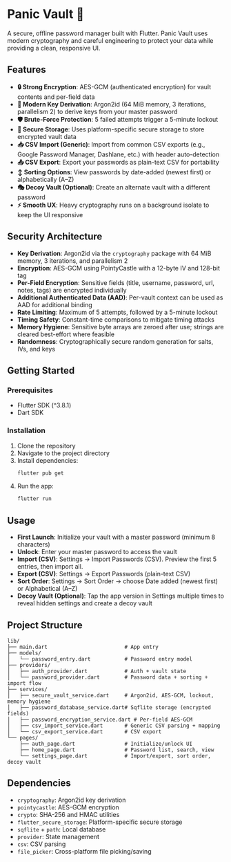 # Panic Vault 🔐

A secure, offline password manager built with Flutter. Panic Vault uses modern cryptography and careful engineering to protect your data while providing a clean, responsive UI.

## Features

- **🔒 Strong Encryption**: AES-GCM (authenticated encryption) for vault contents and per-field data
- **🧠 Modern Key Derivation**: Argon2id (64 MiB memory, 3 iterations, parallelism 2) to derive keys from your master password
- **🛡️ Brute-Force Protection**: 5 failed attempts trigger a 5-minute lockout
- **💾 Secure Storage**: Uses platform-specific secure storage to store encrypted vault data
- **📥 CSV Import (Generic)**: Import from common CSV exports (e.g., Google Password Manager, Dashlane, etc.) with header auto-detection
- **📤 CSV Export**: Export your passwords as plain-text CSV for portability
- **↕️ Sorting Options**: View passwords by date-added (newest first) or alphabetically (A–Z)
- **🎭 Decoy Vault (Optional)**: Create an alternate vault with a different password
- **⚡ Smooth UX**: Heavy cryptography runs on a background isolate to keep the UI responsive

## Security Architecture

- **Key Derivation**: Argon2id via the `cryptography` package with 64 MiB memory, 3 iterations, and parallelism 2
- **Encryption**: AES-GCM using PointyCastle with a 12-byte IV and 128-bit tag
- **Per-Field Encryption**: Sensitive fields (title, username, password, url, notes, tags) are encrypted individually
- **Additional Authenticated Data (AAD)**: Per-vault context can be used as AAD for additional binding
- **Rate Limiting**: Maximum of 5 attempts, followed by a 5-minute lockout
- **Timing Safety**: Constant-time comparisons to mitigate timing attacks
- **Memory Hygiene**: Sensitive byte arrays are zeroed after use; strings are cleared best-effort where feasible
- **Randomness**: Cryptographically secure random generation for salts, IVs, and keys

## Getting Started

### Prerequisites
- Flutter SDK (^3.8.1)
- Dart SDK

### Installation

1. Clone the repository
2. Navigate to the project directory
3. Install dependencies:
   ```bash
   flutter pub get
   ```
4. Run the app:
   ```bash
   flutter run
   ```

## Usage

- **First Launch**: Initialize your vault with a master password (minimum 8 characters)
- **Unlock**: Enter your master password to access the vault
- **Import (CSV)**: Settings → Import Passwords (CSV). Preview the first 5 entries, then import all.
- **Export (CSV)**: Settings → Export Passwords (plain-text CSV)
- **Sort Order**: Settings → Sort Order → choose Date added (newest first) or Alphabetical (A–Z)
- **Decoy Vault (Optional)**: Tap the app version in Settings multiple times to reveal hidden settings and create a decoy vault

## Project Structure

```
lib/
├── main.dart                         # App entry
├── models/
│   └── password_entry.dart           # Password entry model
├── providers/
│   ├── auth_provider.dart            # Auth + vault state
│   └── password_provider.dart        # Password data + sorting + import flow
├── services/
│   ├── secure_vault_service.dart     # Argon2id, AES-GCM, lockout, memory hygiene
│   ├── password_database_service.dart# Sqflite storage (encrypted fields)
│   ├── password_encryption_service.dart # Per-field AES-GCM
│   ├── csv_import_service.dart       # Generic CSV parsing + mapping
│   └── csv_export_service.dart       # CSV export
└── pages/
    ├── auth_page.dart                # Initialize/unlock UI
    ├── home_page.dart                # Password list, search, view
    └── settings_page.dart            # Import/export, sort order, decoy vault
```

## Dependencies

- `cryptography`: Argon2id key derivation
- `pointycastle`: AES-GCM encryption
- `crypto`: SHA-256 and HMAC utilities
- `flutter_secure_storage`: Platform-specific secure storage
- `sqflite` + `path`: Local database
- `provider`: State management
- `csv`: CSV parsing
- `file_picker`: Cross-platform file picking/saving

